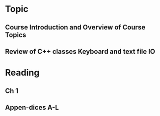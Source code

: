 Topic
==
## Course Introduction and Overview of Course Topics

## Review of C++ classes Keyboard and text file IO

Reading
==
## Ch 1

## Appen-dices A-L
